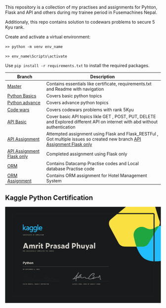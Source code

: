 This repository is a collection of my practises and assignments for Pyhton, Flask and API and others during my trainee period in Fusemachines Nepal.

Additionaly, this repo contains solution to codewars problems to secure 5 Kyu rank.

Create and activate a virtual environment:

`>> python -m venv env_name`

`>> env_name\Scripts\activate`

Use `pip install -r requirements.txt` to install the required packages.

| Branch                                                                                       | Description                                                                                                                                                                                 |
| -------------------------------------------------------------------------------------------- | ------------------------------------------------------------------------------------------------------------------------------------------------------------------------------------------- |
| [Master](https://github.com/amrit-fuse/python)                                               | Contains essentials like certificate, requirements.txt and Readme with navigation                                                                                                           |
| [Python Basics](https://github.com/amrit-fuse/python/tree/Python_basic)                      | Covers basic python topics                                                                                                                                                                  |
| [Python advance](https://github.com/amrit-fuse/python/tree/python_advance)                   | Covers advance python topics                                                                                                                                                                |
| [Code wars](https://github.com/amrit-fuse/python/tree/codewars)                              | Covers codewars problems with rank 5Kyu                                                                                                                                                     |
| [API Basic](https://github.com/amrit-fuse/python/tree/Api_basic)                             | Cover basic API topics likle GET , POST, PUT, DELETE and Explored different API on internet with abd without authentication                                                                 |
| [API Assignment ]()                                                                          | Attempted assignment using Flask and Flask_RESTFul , Got multiple issues so created new branch [API Assignment Flask only](https://github.com/amrit-fuse/python/tree/api_assign_flask_only) |
| [API Assignment Flask only](https://github.com/amrit-fuse/python/tree/api_assign_flask_only) | Completed assignment using Flask only                               |
|[ORM](https://github.com/amrit-fuse/python/tree/ORM)|Contains Datacamp Practise codes and Local database Practise code|
|[ORM Assignment](https://github.com/amrit-fuse/python/tree/ORM_assignment)| Contains ORM assignment for  Hotel Management System|

## Kaggle Python Certification

![Kaggle certification for Python Amrit Prasad Phuyal](Kaggle%20Python%20Cert%20.png)
